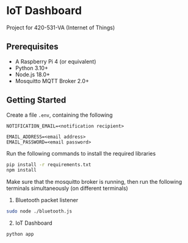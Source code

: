 # IoT Dashboard

Project for 420-531-VA (Internet of Things)

## Prerequisites

- A Raspberry Pi 4 (or equivalent)
- Python 3.10+
- Node.js 18.0+
- Mosquitto MQTT Broker 2.0+

## Getting Started

Create a file `.env`, containing the following
```
NOTIFICATION_EMAIL=<notification recipient>

EMAIL_ADDRESS=<email address>
EMAIL_PASSWORD=<email password>
```

Run the following commands to install the required libraries

```bash
pip install -r requirements.txt
npm install
```

Make sure that the mosquitto broker is running, then run the following terminals simultaneously (on different terminals)

1. Bluetooth packet listener

```bash
sudo node ./bluetooth.js
```

2. IoT Dashboard

```bash
python app
```
